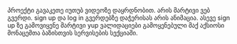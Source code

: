 პროექტი გავაკეთე იუთუბ ვიდეოზე დაყრდნობით. არის მარტივი ვებ გვერდი. 
sign up და log in გვერდებზე დაჭერისას არის ანიმაცია.
ასევე sign up ზე გამოვიყენე მარტივი yup ვალიდაციები
გამოყენებული მაქ აქსიოსი მონაცემთა ბაზისთვის სერვისების სექციაში.
